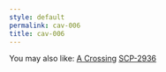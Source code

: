 ```yaml
---
style: default
permalink: cav-006
title: cav-006
---
```

You may also like:
[A Crossing](http://scp-wiki.net/cav-007)
[SCP-2936](http://scp-wiki.net/scp-2936)